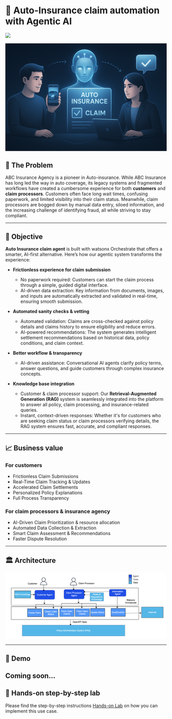 # 🚗 Auto-Insurance claim automation with Agentic AI 

<img src="https://github.ibm.com/skol/agentic-ai-client-bootcamp/blob/main/img/beta.png" width="100">

![](insurance-banner.png)

## 🤔 The Problem

ABC Insurance Agency is a pioneer in Auto-insurance. While ABC Insurance has long led the way in auto coverage, its legacy systems and fragmented workflows have created a cumbersome experience for both **customers** and **claim processors**. Customers often face long wait times, confusing paperwork, and limited visibility into their claim status. Meanwhile, claim processors are bogged down by manual data entry, siloed information, and the increasing challenge of identifying fraud, all while striving to stay compliant.

---

## 🎯 Objective

**Auto Insurance claim agent** is built with watsonx Orchestrate that offers a smarter, AI-first alternative. Here’s how our agentic system transforms the experience:

* **Frictionless experience for claim submission**

  * No paperwork required: Customers can start the claim process through a simple, guided digital interface.
  * AI-driven data extraction: Key information from documents, images, and inputs are automatically extracted and validated in real-time, ensuring smooth submission.

* **Automated sanity checks & vetting**

  * Automated validation: Claims are cross-checked against policy details and claims history to ensure eligibility and reduce errors.
  * AI-powered recommendations: The system generates intelligent settlement recommendations based on historical data, policy conditions, and claim context.

* **Better workflow & transparency**

  * AI-driven assistance: Conversational AI agents clarify policy terms, answer questions, and guide customers through complex insurance concepts.

* **Knowledge base integration**

  * Customer & claim processor support: Our **Retrieval-Augmented Generation (RAG)** system is seamlessly integrated into the platform to answer all policy, claim processing, and insurance-related queries.
  * Instant, context-driven responses: Whether it's for customers who are seeking claim status or claim processors verifying details, the RAG system ensures fast, accurate, and compliant responses.

---

## 📈 Business value

### For customers

* Frictionless Claim Submissions
* Real-Time Claim Tracking & Updates
* Accelerated Claim Settlements
* Personalized Policy Explanations
* Full Process Transparency

### For claim processors & insurance agency

* AI-Driven Claim Prioritization & resource allocation
* Automated Data Collection & Extraction
* Smart Claim Assessment & Recommendations
* Faster Dispute Resolution

---

## 🏛 Architecture

![Architecture](/usecases/autoclaim-insurance/assets/Insurance_Autoclaims_Architecture_v2.png)

---

## 🎥 Demo

Coming soon...
---


## 📝 Hands-on step-by-step lab

Please find the step-by-step instructions [Hands-on Lab](/usecases/autoclaim-insurance/assets/hands_on_lab_autoclaim_insurance.md) on how you can implement this use case.
